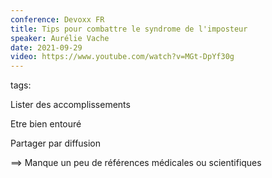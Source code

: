 ```yaml
---
conference: Devoxx FR
title: Tips pour combattre le syndrome de l'imposteur
speaker: Aurélie Vache
date: 2021-09-29
video: https://www.youtube.com/watch?v=MGt-DpYf30g
---
```

tags: 

Lister des accomplissements

Etre bien entouré

Partager par diffusion

==> Manque un peu de références médicales ou scientifiques

